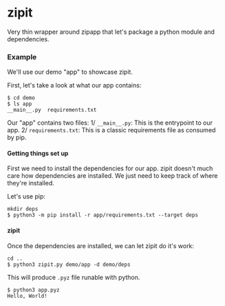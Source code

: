 # zipit

Very thin wrapper around zipapp that let's package a python module and dependencies.

### Example
We'll use our demo "app" to showcase zipit.

First, let's take a look at what our app contains:
```
$ cd demo
$ ls app
__main__.py  requirements.txt
```

Our "app" contains two files:
1/ `__main__.py`: This is the entrypoint to our app.
2/ `requirements.txt`: This is a classic requirements file as consumed by pip.

#### Getting things set up
First we need to install the dependencies for our app. zipit doesn't much care how dependencies are installed. We just need to keep track of where they're installed.

Let's use pip:
```
mkdir deps
$ python3 -m pip install -r app/requirements.txt --target deps
```

#### zipit
Once the dependencies are installed, we can let zipit do it's work:
```
cd ..
$ python3 zipit.py demo/app -d demo/deps
```

This will produce `.pyz` file runable with python.
```
$ python3 app.pyz
Hello, World!
```